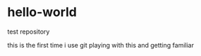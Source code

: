 # hello-world
test repository

this is the first time i use git
playing with this and getting familiar
